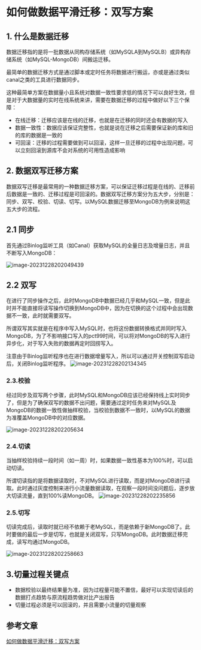 # 如何做数据平滑迁移：双写方案

## 1. 什么是数据迁移

数据迁移指的是将一批数据从同构存储系统（如MySQLA到MySQLB）或异构存储系统（如MySQL-MongoDB）间搬运迁移。

最简单的数据迁移方式是通过脚本或定时任务将数据进行搬运，亦或是通过类似canal之类的工具进行数据同步。

这种最简单方案在数据量小且系统对数据一致性要求低的情况下可以良好生效，但是对于大数据量的实时在线系统来讲，需要在数据迁移的过程中做好以下三个保障：

- 在线迁移：迁移应该是在线的迁移，也就是在迁移的同时还会有数据的写入
- 数据一致性：数据应该保证完整性，也就是说在迁移之后需要保证新的库和旧的库的数据是一致的
- 可回滚：迁移的过程需要做到可以回滚，这样一旦迁移的过程中出现问题，可以立刻回滚到源库不会对系统的可用性造成影响
  

## 2. 数据双写迁移方案

数据双写迁移是最常用的一种数据迁移方案，可以保证迁移过程是在线的、迁移前后数据是一致的、迁移过程是可回滚的。数据双写迁移方案分为五大步，分别是：同步、双写、校验、切读、切写。以MySQL数据迁移至MongoDB为例来说明这五大步的流程。

## 2.1 同步

首先通过Binlog监听工具（如Canal）获取MySQL的全量日志及增量日志，并且不断写入MongoDB：

![image-20231228202049439](https://zszblog.oss-cn-beijing.aliyuncs.com/image-20231228202049439.png)

## 2.2 双写

在进行了同步操作之后，此时MongoDB中数据已经几乎和MySQL一致，但是此时并不能直接将读写操作切换到MongoDB中，因为在切换的这个过程中会出现数据不一致，此时就需要双写。

所谓双写其实就是在程序中写入MySQL时，也将这份数据转换格式并同时写入MongoDB，为了不影响接口写入的pct99时间，可以将对MongoDB的写入进行异步化，对于写入失败的数据再定时回捞写入。

注意由于Binlog监听程序也在进行数据增量写入，所以可以通过开关控制双写启动后，关闭Binlog监听程序。
![image-20231228202134345](https://zszblog.oss-cn-beijing.aliyuncs.com/image-20231228202134345.png)

### 2.3.校验

经过同步及双写两个步骤，此时MySQL和MongoDB应该已经保持线上实时同步了，但是为了确保双写的数据不出问题，需要通过定时任务来对MySQL及MongoDB的数据一致性做抽样校验，当校验到数据不一致时，以MySQL的数据为准覆盖MongoDB中的对应数据。

![image-20231228202205634](https://zszblog.oss-cn-beijing.aliyuncs.com/image-20231228202205634.png)

### 2.4.切读

当抽样校验持续一段时间（如一周）时，如果数据一致性基本为100%时，可以启动切读。

所谓切读指的是将数据读取时，不对MySQL进行读取，而是对MongoDB进行读取。此时通过灰度控制来进行小流量数据读取，在观察一段时间没问题后，逐步放大切读流量，直到100%读MongoDB。
![image-20231228202235856](https://zszblog.oss-cn-beijing.aliyuncs.com/image-20231228202235856.png)

### 2.5.切写

切读完成后，读取时就已经不依赖于老MySQL，而是依赖于新MongoDB了。此时要做的最后一步是切写，也就是关闭双写，只写MongoDB。此时数据迁移完成，读写均通过MongoDB。

![image-20231228202258663](https://zszblog.oss-cn-beijing.aliyuncs.com/image-20231228202258663.png)

## 3.切量过程关键点

- 数据校验以最终结果量为准，因为过程量可能不置信，最好可以实现切读后的数据打点趋势与原流程趋势做对比产出报告
- 切量过程必须是可以回滚的，并且需要小流量的切量观察

## 参考文章

[如何做数据平滑迁移：双写方案](https://blog.csdn.net/pbrlovejava/article/details/125926775)